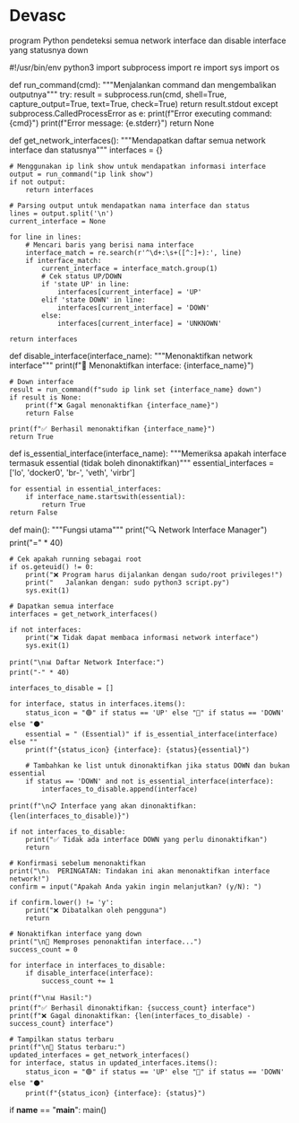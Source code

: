 # Devasc
program Python pendeteksi semua network interface dan disable interface yang statusnya down

#!/usr/bin/env python3
import subprocess
import re
import sys
import os

def run_command(cmd):
    """Menjalankan command dan mengembalikan outputnya"""
    try:
        result = subprocess.run(cmd, shell=True, capture_output=True, text=True, check=True)
        return result.stdout
    except subprocess.CalledProcessError as e:
        print(f"Error executing command: {cmd}")
        print(f"Error message: {e.stderr}")
        return None

def get_network_interfaces():
    """Mendapatkan daftar semua network interface dan statusnya"""
    interfaces = {}
    
    # Menggunakan ip link show untuk mendapatkan informasi interface
    output = run_command("ip link show")
    if not output:
        return interfaces
    
    # Parsing output untuk mendapatkan nama interface dan status
    lines = output.split('\n')
    current_interface = None
    
    for line in lines:
        # Mencari baris yang berisi nama interface
        interface_match = re.search(r'^\d+:\s+([^:]+):', line)
        if interface_match:
            current_interface = interface_match.group(1)
            # Cek status UP/DOWN
            if 'state UP' in line:
                interfaces[current_interface] = 'UP'
            elif 'state DOWN' in line:
                interfaces[current_interface] = 'DOWN'
            else:
                interfaces[current_interface] = 'UNKNOWN'
    
    return interfaces

def disable_interface(interface_name):
    """Menonaktifkan network interface"""
    print(f"🔄 Menonaktifkan interface: {interface_name}")
    
    # Down interface
    result = run_command(f"sudo ip link set {interface_name} down")
    if result is None:
        print(f"❌ Gagal menonaktifkan {interface_name}")
        return False
    
    print(f"✅ Berhasil menonaktifkan {interface_name}")
    return True

def is_essential_interface(interface_name):
    """Memeriksa apakah interface termasuk essential (tidak boleh dinonaktifkan)"""
    essential_interfaces = ['lo', 'docker0', 'br-', 'veth', 'virbr']
    
    for essential in essential_interfaces:
        if interface_name.startswith(essential):
            return True
    return False

def main():
    """Fungsi utama"""
    print("🔍 Network Interface Manager")
    print("=" * 40)
    
    # Cek apakah running sebagai root
    if os.geteuid() != 0:
        print("❌ Program harus dijalankan dengan sudo/root privileges!")
        print("   Jalankan dengan: sudo python3 script.py")
        sys.exit(1)
    
    # Dapatkan semua interface
    interfaces = get_network_interfaces()
    
    if not interfaces:
        print("❌ Tidak dapat membaca informasi network interface")
        sys.exit(1)
    
    print("\n📊 Daftar Network Interface:")
    print("-" * 40)
    
    interfaces_to_disable = []
    
    for interface, status in interfaces.items():
        status_icon = "🟢" if status == 'UP' else "🔴" if status == 'DOWN' else "⚫"
        essential = " (Essential)" if is_essential_interface(interface) else ""
        print(f"{status_icon} {interface}: {status}{essential}")
        
        # Tambahkan ke list untuk dinonaktifkan jika status DOWN dan bukan essential
        if status == 'DOWN' and not is_essential_interface(interface):
            interfaces_to_disable.append(interface)
    
    print(f"\n📋 Interface yang akan dinonaktifkan: {len(interfaces_to_disable)}")
    
    if not interfaces_to_disable:
        print("✅ Tidak ada interface DOWN yang perlu dinonaktifkan")
        return
    
    # Konfirmasi sebelum menonaktifkan
    print("\n⚠️  PERINGATAN: Tindakan ini akan menonaktifkan interface network!")
    confirm = input("Apakah Anda yakin ingin melanjutkan? (y/N): ")
    
    if confirm.lower() != 'y':
        print("❌ Dibatalkan oleh pengguna")
        return
    
    # Nonaktifkan interface yang down
    print("\n🚀 Memproses penonaktifan interface...")
    success_count = 0
    
    for interface in interfaces_to_disable:
        if disable_interface(interface):
            success_count += 1
    
    print(f"\n📊 Hasil:")
    print(f"✅ Berhasil dinonaktifkan: {success_count} interface")
    print(f"❌ Gagal dinonaktifkan: {len(interfaces_to_disable) - success_count} interface")
    
    # Tampilkan status terbaru
    print(f"\n🔄 Status terbaru:")
    updated_interfaces = get_network_interfaces()
    for interface, status in updated_interfaces.items():
        status_icon = "🟢" if status == 'UP' else "🔴" if status == 'DOWN' else "⚫"
        print(f"{status_icon} {interface}: {status}")

if __name__ == "__main__":
    main()
